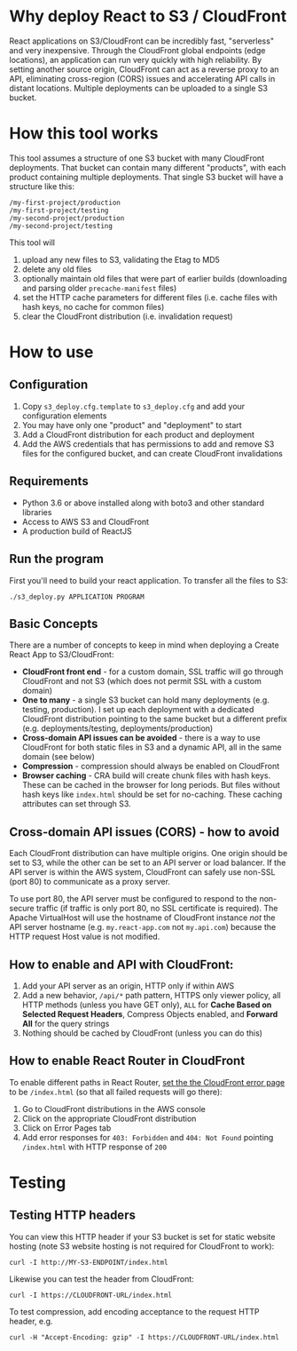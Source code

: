 # Why deploy React to S3 / CloudFront 

React applications on S3/CloudFront can be incredibly fast, "serverless" and very inexpensive.  Through the CloudFront global endpoints (edge locations), an application can run very quickly with high reliability.  By setting another source origin, CloudFront can act as a reverse proxy to an API, eliminating cross-region (CORS) issues and accelerating API calls in distant locations.  Multiple deployments can be uploaded to a single S3 bucket.


# How this tool works

This tool assumes a structure of one S3 bucket with many CloudFront deployments.  That bucket can contain many different "products", with each product containing multiple deployments.  That single S3 bucket will have a structure like this:

```
/my-first-project/production
/my-first-project/testing
/my-second-project/production
/my-second-project/testing
```

This tool will 
1. upload any new files to S3, validating the Etag to MD5
2. delete any old files 
3. optionally maintain old files that were part of earlier builds (downloading and parsing older `precache-manifest` files)
4. set the HTTP cache parameters for different files (i.e. cache files with hash keys, no cache for common files)
5. clear the CloudFront distribution (i.e. invalidation request)


# How to use

## Configuration

1. Copy `s3_deploy.cfg.template` to `s3_deploy.cfg` and add your configuration elements
2. You may have only one "product" and "deployment" to start
3. Add a CloudFront distribution for each product and deployment
4. Add the AWS credentials that has permissions to add and remove S3 files for the configured bucket, and can create CloudFront invalidations

## Requirements
* Python 3.6 or above installed along with boto3 and other standard libraries
* Access to AWS S3 and CloudFront
* A production build of ReactJS

## Run the program

First you'll need to build your react application.  To transfer all the files to S3:
```
./s3_deploy.py APPLICATION PROGRAM
```

## Basic Concepts

There are a number of concepts to keep in mind when deploying a Create React App to S3/CloudFront:

* **CloudFront front end** - for a custom domain, SSL traffic will go through CloudFront and not S3 (which does not permit SSL with a custom domain)
* **One to many** - a single S3 bucket can hold many deployments (e.g. testing, production). I set up each deployment with a dedicated CloudFront distribution pointing to the same bucket but a different prefix (e.g. deployments/testing, deployments/production)
* **Cross-domain API issues can be avoided** - there is a way to use CloudFront for both static files in S3 and a dynamic API, all in the same domain (see below)
* **Compression** - compression should always be enabled on CloudFront
* **Browser caching** - CRA build will create chunk files with hash keys.  These can be cached in the browser for long periods.  But files without hash keys like `index.html` should be set for no-caching.  These caching attributes can set through S3.

## Cross-domain API issues (CORS) - how to avoid

Each CloudFront distribution can have multiple origins.  One origin should be set to S3, while the other can be set to an API server or load balancer.  If the API server is within the AWS system, CloudFront can safely use non-SSL (port 80) to communicate as a proxy server.  

To use port 80, the API server must be configured to respond to the non-secure traffic (if traffic is only port 80, no SSL certificate is required). The Apache VirtualHost will use the hostname of CloudFront instance *not* the API server hostname (e.g. `my.react-app.com` not `my.api.com`) because the HTTP request Host value is not modified.

## How to enable and API with CloudFront:

1. Add your API server as an origin, HTTP only if within AWS
2. Add a new behavior, `/api/*` path pattern, HTTPS only viewer policy, all HTTP methods (unless you have GET only), `ALL` for **Cache Based on Selected Request Headers**, Compress Objects enabled, and **Forward All** for the query strings
3. Nothing should be cached by CloudFront (unless you can do this)

## How to enable React Router in CloudFront

To enable different paths in React Router, [set the the CloudFront error page][1] to be `/index.html` (so that all failed requests will go there):

1. Go to CloudFront distributions in the AWS console 
2. Click on the appropriate CloudFront distribution 
3. Click on Error Pages tab
4. Add error responses for `403: Forbidden` and `404: Not Found` pointing
    `/index.html` with HTTP response of `200`

# Testing

## Testing HTTP headers

You can view this HTTP header if your S3 bucket is set for static website hosting (note S3 website hosting is not required for CloudFront to work):

```curl -I http://MY-S3-ENDPOINT/index.html```

Likewise you can test the header from CloudFront:

```curl -I https://CLOUDFRONT-URL/index.html```

To test compression, add encoding acceptance to the request HTTP header, e.g.

```curl -H "Accept-Encoding: gzip" -I https://CLOUDFRONT-URL/index.html```

  [1]: https://docs.aws.amazon.com/AmazonCloudFront/latest/DeveloperGuide/custom-error-pages.html